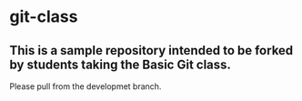 # git-class
This is a sample repository intended to be forked by students taking the Basic Git class.
---
Please pull from the developmet branch.
